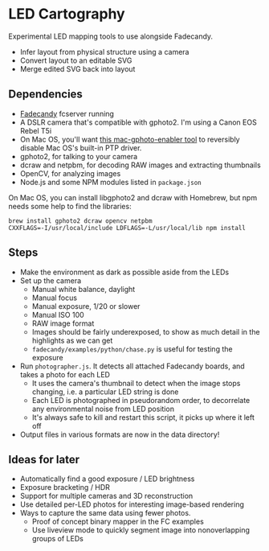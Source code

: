 # LED Cartography

Experimental LED mapping tools to use alongside Fadecandy.

* Infer layout from physical structure using a camera
* Convert layout to an editable SVG
* Merge edited SVG back into layout

## Dependencies

* [Fadecandy](https://github.com/scanlime/fadecandy) fcserver running
* A DSLR camera that's compatible with gphoto2. I'm using a Canon EOS Rebel T5i
* On Mac OS, you'll want [this mac-gphoto-enabler tool](https://github.com/mejedi/mac-gphoto-enabler) to reversibly disable Mac OS's built-in PTP driver.
* gphoto2, for talking to your camera
* dcraw and netpbm, for decoding RAW images and extracting thumbnails
* OpenCV, for analyzing images
* Node.js and some NPM modules listed in `package.json`

On Mac OS, you can install libgphoto2 and dcraw with Homebrew, but npm needs some help to find the libraries:

    brew install gphoto2 dcraw opencv netpbm
    CXXFLAGS=-I/usr/local/include LDFLAGS=-L/usr/local/lib npm install

## Steps

* Make the environment as dark as possible aside from the LEDs
* Set up the camera
    * Manual white balance, daylight
    * Manual focus
    * Manual exposure, 1/20 or slower
    * Manual ISO 100
    * RAW image format
    * Images should be fairly underexposed, to show as much detail in the highlights as we can get
    * `fadecandy/examples/python/chase.py` is useful for testing the exposure
* Run `photographer.js`. It detects all attached Fadecandy boards, and takes a photo for each LED
    * It uses the camera's thumbnail to detect when the image stops changing, i.e. a particular LED string is done
    * Each LED is photographed in pseudorandom order, to decorrelate any environmental noise from LED position
    * It's always safe to kill and restart this script, it picks up where it left off
* Output files in various formats are now in the data directory!

## Ideas for later

* Automatically find a good exposure / LED brightness
* Exposure bracketing / HDR
* Support for multiple cameras and 3D reconstruction
* Use detailed per-LED photos for interesting image-based rendering
* Ways to capture the same data using fewer photos.
    * Proof of concept binary mapper in the FC examples
    * Use liveview mode to quickly segment image into nonoverlapping groups of LEDs
